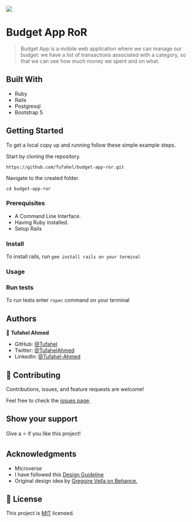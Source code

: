 ![](https://img.shields.io/badge/Microverse-blueviolet)

# Budget App RoR

> Budget App is a mobile web application where we can manage our budget: we have a list of transactions associated with a category, so that we can see how much money we spent and on what.


## Built With

- Ruby
- Rails
- Postgresql
- Bootstrap 5

## Getting Started


To get a local copy up and running follow these simple example steps.

Start by cloning the repository.

`https://github.com/Tufahel/budget-app-ror.git`

Navigate to the created folder.

`cd budget-app-ror`

### Prerequisites

- A Command Line Interface.
- Having Ruby installed.
- Setup Rails

### Install

To install rails, run `gem install rails on your terminal`

### Usage

### Run tests

To run tests enter `rspec` command on your terminal

## Authors

👤 **Tufahel Ahmed**

- GitHub: [@Tufahel](https://github.com/Tufahel)
- Twitter: [@TufahelAhmed](https://twitter.com/TufahelAhmed)
- LinkedIn: [@Tufahel-Ahmed](https://www.linkedin.com/in/tufahel-ahmed/)

## 🤝 Contributing

Contributions, issues, and feature requests are welcome!

Feel free to check the [issues page](../../issues/).

## Show your support

Give a ⭐️ if you like this project!

## Acknowledgments

- Microverse
- I have followed this [Design Guideline](https://www.behance.net/gallery/19759151/Snapscan-iOs-design-and-branding?tracking_source=)
- Original design idea by [Gregoire Vella on Behance.](https://www.behance.net/gregoirevella)

## 📝 License

This project is [MIT](./MIT.md) licensed.
